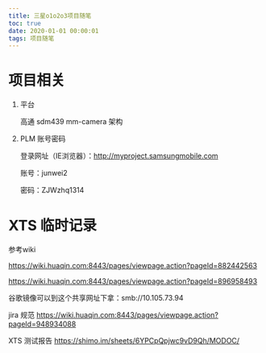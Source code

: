 ```yaml
---
title: 三星o1o2o3项目随笔
toc: true
date: 2020-01-01 00:00:01
tags: 项目随笔
---
```


# 项目相关

1. 平台

   高通 sdm439 mm-camera 架构

2. PLM 账号密码 

   登录网址（IE浏览器）：http://myproject.samsungmobile.com

   账号：junwei2

   密码：ZJWzhq1314

# XTS 临时记录

参考wiki 

https://wiki.huaqin.com:8443/pages/viewpage.action?pageId=882442563

https://wiki.huaqin.com:8443/pages/viewpage.action?pageId=896958493

谷歌镜像可以到这个共享网址下拿：smb://10.105.73.94

jira 规范  https://wiki.huaqin.com:8443/pages/viewpage.action?pageId=948934088

XTS 测试报告 https://shimo.im/sheets/6YPCpQpjwc9vD9Qh/MODOC/